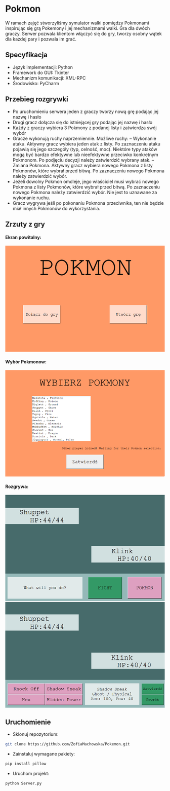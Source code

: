 # Pokmon
W ramach zajęć stworzyliśmy symulator walki pomiędzy Pokmonami inspirując się grą Pokemony i jej mechanizmami
walki. Gra dla dwóch graczy. Serwer pozwala klientom włączyć się do gry, tworzy osobny wątek dla 
każdej pary i pozwala im grać. 



## Specyfikacja

* Język implementacji: Python
* Framework do GUI: Tkinter
* Mechanizm komunikacji: XML-RPC
* Środowisko: PyCharm 

## Przebieg rozgrywki 

* Po uruchomieniu serwera jeden z graczy tworzy nową grę podając jej nazwę i hasło
* Drugi gracz dołącza się do istniejącej gry podając jej nazwę i hasło  
* Każdy z graczy wybiera 3 Pokmony z podanej listy i zatwierdza swój wybór
* Gracze wykonują ruchy naprzemiennie. Możliwe ruchy: 
– Wykonanie ataku. Aktywny gracz wybiera jeden atak z listy. Po zaznaczeniu ataku 
pojawią się jego szczegóły (typ, celność, moc). Niektóre typy ataków mogą być bardzo 
efektywne lub nieefektywne przeciwko konkretnym Pokmonom. Po podjęciu decyzji 
należy zatwierdzić wybrany atak. 
– Zmiana Pokmona. Aktywny gracz wybiera nowego Pokmona z listy Pokmonów, 
które wybrał przed bitwą. Po zaznaczeniu nowego Pokmona należy zatwierdzić 
wybór. 
* Jeżeli dowolny Pokmon omdleje, jego właściciel musi wybrać nowego Pokmona z listy 
Pokmonów, które wybrał przed bitwą. Po zaznaczeniu nowego Pokmona należy 
zatwierdzić wybór. Nie jest to uznawane za wykonanie ruchu. 
* Gracz wygrywa jeśli po pokonaniu Pokmona przeciwnika, ten nie będzie miał innych 
Pokmonów do wykorzystania.

## Zrzuty z gry

<h4>Ekran powitalny:</h4>
<p>
  <img src="/1.png ">
</p>

<h4>Wybór Pokmonow:</h4>
<p>
  <img src="/2.png ">
</p>

<h4>Rozgrywa:</h4>
<p>
  <img src="/3.png ">
  <img src="/4.png ">
</p>


## Uruchomienie
* Sklonuj repozytorium:
```sh
git clone https://github.com/ZofiaMachowska/Pokemon.git
```
* Zainstaluj wymagane pakiety:
```sh
pip install pillow
```
* Uruchom projekt:
```sh
python Server.py
```


 
